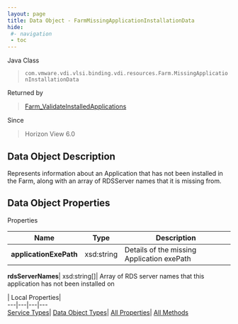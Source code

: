 ```yaml
---
layout: page
title: Data Object - FarmMissingApplicationInstallationData
hide:
 #- navigation
 - toc
---
```






Java Class  
> `com.vmware.vdi.vlsi.binding.vdi.resources.Farm.MissingApplicationInstallationData`

Returned by  
> [Farm_ValidateInstalledApplications](vdi.resources.Farm.md#validateInstalledApplications)

Since  
> Horizon View 6.0


## Data Object Description 

Represents information about an Application that has not been installed in the Farm, along with an array of RDSServer names that it is missing from. 

## Data Object Properties

Properties

Name |  Type |  Description   
---|---|---  
**applicationExePath**|  xsd:string|  Details of the missing Application exePath   
  
**rdsServerNames**|  xsd:string[]|  Array of RDS server names that this application has not been installed on   
  
  
  
 | Local Properties|   
---|---|---|---  
[Service Types](index-mo_types.md)| [Data Object Types](index-do_types.md)| [All Properties](index-properties.md)| [All Methods](index-methods.md)  
  
  
